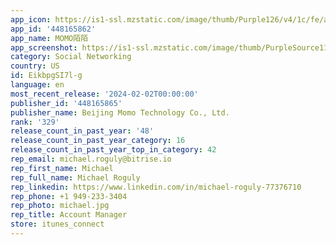```yaml
---
app_icon: https://is1-ssl.mzstatic.com/image/thumb/Purple126/v4/1c/fe/aa/1cfeaa91-03a6-851d-4436-461ea9e46e13/AppIcon-1x_U007emarketing-0-3-0-85-220.png/1024x1024bb.png
app_id: '448165862'
app_name: MOMO陌陌
app_screenshot: https://is1-ssl.mzstatic.com/image/thumb/PurpleSource116/v4/71/01/47/71014777-7aab-a98e-ab1e-6f5e9bb1812c/bf7e6193-38ab-4214-bf26-59507d1a52db_1.png/1242x2688bb.png
category: Social Networking
country: US
id: EikbpgSI7l-g
language: en
most_recent_release: '2024-02-02T00:00:00'
publisher_id: '448165865'
publisher_name: Beijing Momo Technology Co., Ltd.
rank: '329'
release_count_in_past_year: '48'
release_count_in_past_year_category: 16
release_count_in_past_year_top_in_category: 42
rep_email: michael.roguly@bitrise.io
rep_first_name: Michael
rep_full_name: Michael Roguly
rep_linkedin: https://www.linkedin.com/in/michael-roguly-77376710
rep_phone: +1 949-233-3404
rep_photo: michael.jpg
rep_title: Account Manager
store: itunes_connect
---
```


